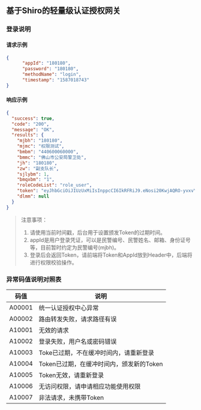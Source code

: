 ## 基于Shiro的轻量级认证授权网关

### 登录说明

#### 请求示例

```json
{
      "appId": "180180",
      "password": "180180",
      "methodName": "login",
      "timestamp": "1587018743"
}
```

#### 响应示例

```json
{
  "success": true,
  "code": "200",
  "message": "OK",
  "results": {
    "mjbh": "180180",
    "mjmc": "权限测试",
    "bmbm": "440600060000",
    "bmmc": "佛山市公安局警卫处",
    "jh": "180180",
    "zw": "副支队长",
    "sjlybm": 1,
    "bmqxbm": "1",
    "roleCodeList": "role_user",
    "token": "eyJhbGciOiJIUzUxMiIsInppcCI6IkRFRiJ9.eNosi20KwjAQRO-yvxvYfNTd9jKSlA1UxUqSFkG8u5siDAzzmPeBW1thBsyORx_JWG_RhCkFEyUtJuOU6RKIxQsMUPekZ8uo0bnWqrNtd3maKuWQ0mFsMNuRCR2SwwHk_foDzyco20O62Pu6qwjfHwAAAP__.A3ZsDulxsmAlTzgtjp43lZjgRjTOLJ2Cj0kGS2YbxuZt8l6pqmMB2jpZ7pQWbGVPl_14H1FI8wj8_IUGqxY_ew",
    "dlmm": null
  }
}
```

> 注意事项：
>
> 1. 请使用当前时间戳，后台用于设置颁发Token的过期时间。
> 2. appId是用户登录凭证，可以是民警编号、民警姓名、邮箱、身份证号等，目前暂时约定为民警编号(mjbh)。
> 3. 登录后会返回Token，请前端将Token和AppId放到Header中，后端将进行权限校验操作。

### 异常码值说明对照表

| 码值   | 说明                                     |
| ------ | ---------------------------------------- |
| A00001 | 统一认证授权中心异常                     |
| A00002 | 路由转发失败，请求路径有误               |
| A10001 | 无效的请求                               |
| A10002 | 登录失败，用户名或密码错误               |
| A10003 | Toke已过期，不在缓冲时间内，请重新登录   |
| A10004 | Token已过期，在缓冲时间内，颁发新的Token |
| A10005 | Token无效，请重新登录                    |
| A10006 | 无访问权限，请申请相应功能使用权限       |
| A10007 | 非法请求，未携带Token                    |

